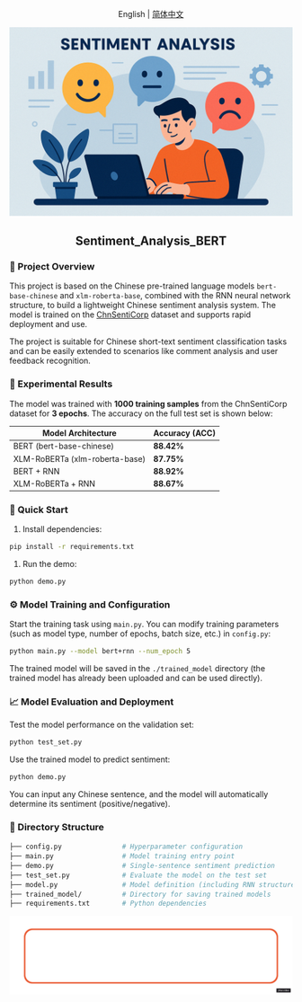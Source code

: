 <div align="center">
  
English | [简体中文](src/README_CN.md)

<img src="https://github.com/LIN-ZECHENG/Sentiment_Analysis_BERT/blob/main/src/20250422_2117_%E7%8E%B0%E4%BB%A3%E6%83%85%E6%84%9F%E5%88%86%E6%9E%90_simple_compose_01jset7vtvf6rv53bkmm2grnf3.png?raw=true" width="600">


### 

<h2 id="title">Sentiment_Analysis_BERT</h2>
</div>

### 📌 Project Overview

This project is based on the Chinese pre-trained language models `bert-base-chinese` and `xlm-roberta-base`, combined with the RNN neural network structure, to build a lightweight Chinese sentiment analysis system. The model is trained on the [ChnSentiCorp](https://huggingface.co/datasets/ChnSentiCorp) dataset and supports rapid deployment and use.

The project is suitable for Chinese short-text sentiment classification tasks and can be easily extended to scenarios like comment analysis and user feedback recognition.



### 🎯 Experimental Results

The model was trained with **1000 training samples** from the ChnSentiCorp dataset for **3 epochs**. The accuracy on the full test set is shown below:

| **Model Architecture**         | **Accuracy (ACC)** |
| ------------------------------ | ------------------ |
| BERT (bert-base-chinese)       | **88.42%**         |
| XLM-RoBERTa (xlm-roberta-base) | **87.75%**         |
| BERT + RNN                     | **88.92%**         |
| XLM-RoBERTa + RNN              | **88.67%**         |



### 🚀 Quick Start

1. Install dependencies:

```bash
pip install -r requirements.txt
```

1. Run the demo:

```bash
python demo.py
```



### ⚙️ Model Training and Configuration

Start the training task using `main.py`. You can modify training parameters (such as model type, number of epochs, batch size, etc.) in `config.py`:

```bash
python main.py --model bert+rnn --num_epoch 5
```

The trained model will be saved in the `./trained_model` directory (the trained model has already been uploaded and can be used directly).



### 📈 Model Evaluation and Deployment

Test the model performance on the validation set:

```bash
python test_set.py
```

Use the trained model to predict sentiment:

```bash
python demo.py
```

You can input any Chinese sentence, and the model will automatically determine its sentiment (positive/negative).



### 📂 Directory Structure

```bash
├── config.py               # Hyperparameter configuration
├── main.py                 # Model training entry point
├── demo.py                 # Single-sentence sentiment prediction
├── test_set.py             # Evaluate the model on the test set
├── model.py                # Model definition (including RNN structure)
├── trained_model/          # Directory for saving trained models
├── requirements.txt        # Python dependencies
```


![Search](https://github.com/LIN-ZECHENG/Sentiment_Analysis_BERT/blob/main/src/Product-of-the-Week-%5Bremix%5D.gif?raw=true)
